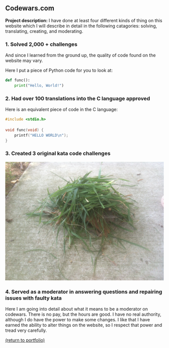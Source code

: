## Codewars.com

**Project description:** I have done at least four different kinds of thing on this website which I will describe in detail in the following catagories: solving, translating, creating, and moderating.

### 1. Solved 2,000 + challenges

And since I learned from the ground up, the quality of code found on the website may vary.

Here I put a piece of Python code for you to look at:

```python
def func():
    print("Hello, World!")
```

### 2. Had over 100 translations into the C language approved

Here is an equivalent piece of code in the C language:

```c
#include <stdio.h>

void func(void) {
    printf("HELLO WORLD\n");
}
```

### 3. Created 3 original kata code challenges

<img src="images/grass pile.JPG"/>

### 4. Served as a moderator in answering questions and repairing issues with faulty kata

Here I am going into detail about what it means to be a moderator on codewars. There is no pay, but the hours are good. I have no real authority, although I do have the power to make some changes. I like that I have earned the ability to alter things on the website, so I respect that power and tread very carefully. 

<a href="https://rowcased.github.io/">(return to portfolio)</a>

<!-- For more details see [GitHub Flavored Markdown](https://guides.github.com/features/mastering-markdown/). -->


